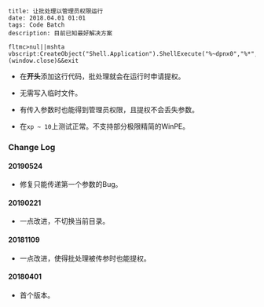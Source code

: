```
title: 让批处理以管理员权限运行
date: 2018.04.01 01:01
tags: Code Batch
description: 目前已知最好解决方案
```

```batch
fltmc>nul||mshta vbscript:CreateObject("Shell.Application").ShellExecute("%~dpnx0","%*",,"runas",1)(window.close)&&exit
```

* 在**开头**添加这行代码，批处理就会在运行时申请提权。

* 无需写入临时文件。

* 有传入参数时也能得到管理员权限，且提权不会丢失参数。

* 在`xp ~ 10`上测试正常。不支持部分极限精简的WinPE。

### Change Log

#### 20190524

* 修复只能传递第一个参数的Bug。

#### 20190221

* 一点改进，不切换当前目录。

#### 20181109

* 一点改进，使得批处理被传参时也能提权。

#### 20180401

* 首个版本。
